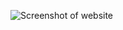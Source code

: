 ![Screenshot of website](https://github.com/mikeizbicki/cmc-csci143/assets/90070112/289e321f-c8f5-460d-b974-421660b8ef73)
